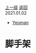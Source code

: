 <div class="extend-header">
    <div class="info">
        <div class="record">
            <a class="back" href="./">上一级</a>
            <a class="back" href="./">返回</a>
        </div>        
        <div class="mini">
            <span>2021.01.02</span>
        </div>
    </div>
    <div class="content"><div class="custom-block links">
<ul class="desc">
<li><a href="undefined">Yeoman</a></li>
</ul>
</div></div>
</div>
<div class="content-header">
<h1>脚手架</h1>
</div>
